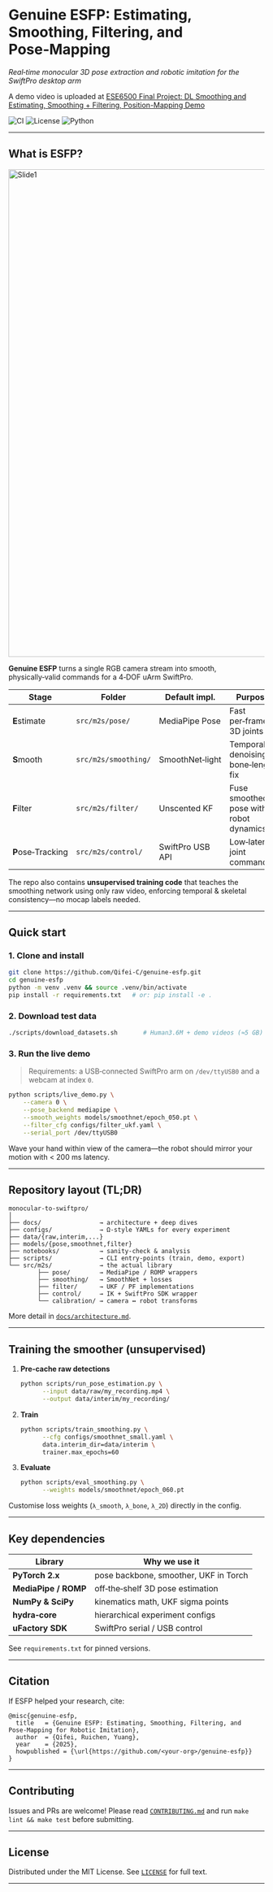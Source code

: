 # Genuine ESFP: **E**stimating, **S**moothing, **F**iltering, and **P**ose‑Mapping

*Real‑time monocular 3D pose extraction and robotic imitation for the SwiftPro desktop arm*

A demo video is uploaded at [ESE6500 Final Project: DL Smoothing and Estimating, Smoothing + Filtering, Position-Mapping Demo](https://www.youtube.com/watch?v=7yrYrcs5UFk)

![CI](https://github.com/Qifei-C/Genuine-ESFP/actions/workflows/ci.yml/badge.svg)
![License](https://img.shields.io/github/license/Qifei-C/Genuine-ESFP)
![Python](https://img.shields.io/badge/python-3.10%2B-blue)

---



## What is ESFP?

<img width="960" alt="Slide1" src="https://github.com/user-attachments/assets/88a19d27-0db7-4a29-94dc-68b62f333912" />


**Genuine ESFP** turns a single RGB camera stream into smooth, physically‑valid commands for a 4‑DOF uArm SwiftPro.

| Stage             | Folder               | Default impl.    | Purpose                                |
| ----------------- | -------------------- | ---------------- | -------------------------------------- |
| **E**stimate      | `src/m2s/pose/`      | MediaPipe Pose   | Fast per‑frame 3D joints               |
| **S**mooth        | `src/m2s/smoothing/` | SmoothNet‑light  | Temporal denoising & bone‑length fix   |
| **F**ilter        | `src/m2s/filter/`    | Unscented KF     | Fuse smoothed pose with robot dynamics |
| **P**ose‑Tracking | `src/m2s/control/`   | SwiftPro USB API | Low‑latency joint commands             |

The repo also contains **unsupervised training code** that teaches the smoothing network using only raw video, enforcing temporal & skeletal consistency—no mocap labels needed.



---

## Quick start

### 1. Clone and install

```bash
git clone https://github.com/Qifei-C/genuine-esfp.git
cd genuine-esfp
python -m venv .venv && source .venv/bin/activate
pip install -r requirements.txt   # or: pip install -e .
```

### 2. Download test data

```bash
./scripts/download_datasets.sh       # Human3.6M + demo videos (≈5 GB)
```

### 3. Run the live demo

> Requirements: a USB‑connected SwiftPro arm on `/dev/ttyUSB0` and a webcam at index `0`.

```bash
python scripts/live_demo.py \
    --camera 0 \
    --pose_backend mediapipe \
    --smooth_weights models/smoothnet/epoch_050.pt \
    --filter_cfg configs/filter_ukf.yaml \
    --serial_port /dev/ttyUSB0
```

Wave your hand within view of the camera—the robot should mirror your motion with < 200 ms latency.

---

## Repository layout (TL;DR)

```text
monocular-to-swiftpro/
│
├── docs/                → architecture + deep dives
├── configs/             → Ω-style YAMLs for every experiment
├── data/{raw,interim,...}
├── models/{pose,smoothnet,filter}
├── notebooks/           → sanity‑check & analysis
├── scripts/             → CLI entry‑points (train, demo, export)
└── src/m2s/             → the actual library
        ├── pose/        → MediaPipe / ROMP wrappers
        ├── smoothing/   → SmoothNet + losses
        ├── filter/      → UKF / PF implementations
        ├── control/     → IK + SwiftPro SDK wrapper
        └── calibration/ → camera ↔ robot transforms
```

More detail in [`docs/architecture.md`](docs/architecture.md).

---

## Training the smoother (unsupervised)

1. **Pre‑cache raw detections**

   ```bash
   python scripts/run_pose_estimation.py \
         --input data/raw/my_recording.mp4 \
         --output data/interim/my_recording/
   ```

2. **Train**

   ```bash
   python scripts/train_smoothing.py \
         --cfg configs/smoothnet_small.yaml \
         data.interim_dir=data/interim \
         trainer.max_epochs=60
   ```

3. **Evaluate**

   ```bash
   python scripts/eval_smoothing.py \
         --weights models/smoothnet/epoch_060.pt
   ```

Customise loss weights (`λ_smooth`, `λ_bone`, `λ_2D`) directly in the config.

---

## Key dependencies

| Library              | Why we use it                         |
| -------------------- | ------------------------------------- |
| **PyTorch 2.x**      | pose backbone, smoother, UKF in Torch |
| **MediaPipe / ROMP** | off‑the‑shelf 3D pose estimation      |
| **NumPy & SciPy**    | kinematics math, UKF sigma points     |
| **hydra‑core**       | hierarchical experiment configs       |
| **uFactory SDK**     | SwiftPro serial / USB control         |

See `requirements.txt` for pinned versions.

---

## Citation

If ESFP helped your research, cite:

```text
@misc{genuine-esfp,
  title   = {Genuine ESFP: Estimating, Smoothing, Filtering, and Pose‑Mapping for Robotic Imitation},
  author  = {Qifei, Ruichen, Yuang},
  year    = {2025},
  howpublished = {\url{https://github.com/<your-org>/genuine-esfp}}
}
```

---

## Contributing

Issues and PRs are welcome!
Please read [`CONTRIBUTING.md`](docs/contributing.md) and run `make lint && make test` before submitting.

---

## License

Distributed under the MIT License.
See [`LICENSE`](LICENSE) for full text.

---

